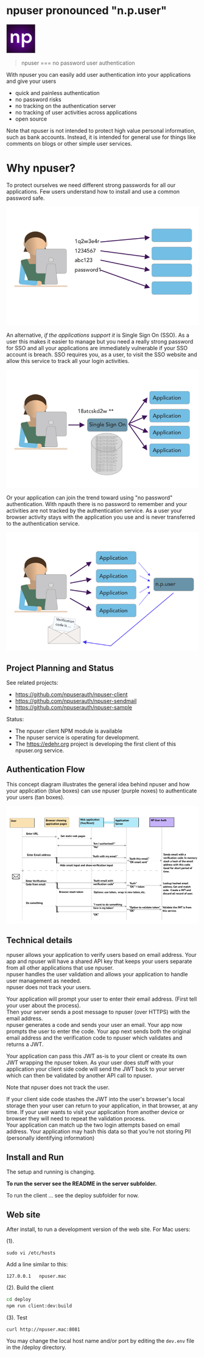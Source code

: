 # npuser pronounced "n.p.user"

![5]

> npuser === no password user authentication 

With npuser you can easily add user authentication into your applications and give your users

- quick and painless authentication
- no password risks
- no tracking on the authentication server
- no tracking of user activities across applications
- open source 

Note that npuser is not intended to protect high value personal information, such as bank accounts.  Instead, it is intended for general use for things like comments on blogs or other simple user services. 

# Why npuser?

To protect ourselves we need different strong passwords for all our applications.  Few users understand how to install and use a common password safe. 

![3]

An alternative, _if the applications support it_ is Single Sign On (SSO).  As a user this makes it easier to manage but you need a really strong password for SSO and all your applications are immediately vulnerable if your SSO account is breach. SSO requires you, as a user, to visit the SSO website and allow this service to track all your login activities. 

![2]

Or your application can join the trend toward using "no password" authentication.  With npauth there is no password to remember and your activities are not tracked by the authentication service. As a user your browser activity stays with the application you use and is never transferred to the authentication service.

![4]

## Project Planning and Status

See related projects:
- https://github.com/npuserauth/npuser-client
- https://github.com/npuserauth/npuser-sendmail
- https://github.com/npuserauth/npuser-sample

Status:
- The npuser client NPM module is available
- The npuser service is operating for development.
- The https://edehr.org project is developing the first client of this npuser.org service.


## Authentication Flow

This concept diagram illustrates the general idea behind npuser and 
how your application (blue boxes) can use npuser (purple noxes) to authenticate your 
users (tan boxes).

![1]


## Technical details

npuser allows your application to verify users based on email address.  Your app and npuser will have a shared API key 
that keeps your users separate from all other applications that use npuser.  
npuser handles the user validation and allows your application to handle user management as needed.  
npuser does not track your users.

Your application will prompt your user to enter their email address. (First tell your user about the process).  
Then your server sends a post message to npuser (over HTTPS) with the email address.  
npuser generates a code and sends your user an email. 
Your app now prompts the user to enter the code. 
Your app next sends both the original email address and the verification code to npuser which validates and returns a JWT. 

Your application can pass this JWT as-is to your client or create its own JWT wrapping the npuser token. 
As your user does stuff with your application your client side code will send the JWT back to your server 
which can then be validated by another API call to npuser.

Note that npuser does not track the user.  

If your client side code stashes the JWT into the user's browser's local storage then your user can return to your 
application, in that browser, at any time. If your user wants to visit your application from another device or browser
they will need to repeat the validation process.  
Your application can match up the two login attempts based on email address. 
Your application may hash this data so that you’re not storing PII (personally identifying information)

##  Install and Run

The setup and running is changing.

**To run the server see the README in the server subfolder.**

To run the client ... see the deploy subfolder for now. 

## Web site

After install, to run a development version of the web site.  For Mac users:

(1).
```
sudo vi /etc/hosts
```
Add a line similar to this:
```
127.0.0.1   npuser.mac
```

(2). Build the client
```bash
cd deploy
npm run client:dev:build
```

(3). Test
```
curl http://npuser.mac:8081
```

You may change the local host name and/or port by editing the ```dev.env``` file in the /deploy directory.


[1]: ./client/src/assets/NoPasswordUserAuth.png
[2]: ./client/src/assets/SSO.png
[3]: ./client/src/assets/passwords.png
[4]: ./client/src/assets/n.p.user.png
[5]: ./client/src/assets/npauth-icon.png
